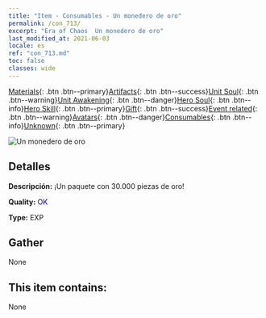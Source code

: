 ```yaml
---
title: "Item - Consumables - Un monedero de oro"
permalink: /con_713/
excerpt: "Era of Chaos  Un monedero de oro"
last_modified_at: 2021-06-03
locale: es
ref: "con_713.md"
toc: false
classes: wide
---
```

 [Materials](/ItemsES/){: .btn .btn--primary}[Artifacts](/ItemsES/Artifacts/){: .btn .btn--success}[Unit Soul](/ItemsES/UnitSoul/){: .btn .btn--warning}[Unit Awakening](/ItemsES/UnitAwakening/){: .btn .btn--danger}[Hero Soul](/ItemsES/HeroSoul/){: .btn .btn--info}[Hero Skill](/ItemsES/HeroSkill/){: .btn .btn--primary}[Gift](/ItemsES/Gift/){: .btn .btn--success}[Event related](/ItemsES/Events/){: .btn .btn--warning}[Avatars](/ItemsES/Avatars/){: .btn .btn--danger}[Consumables](/ItemsES/Consumables/){: .btn .btn--info}[Unknown](/ItemsES/Unknown/){: .btn .btn--primary}

 ![Un monedero de oro](/images/t/i_511.png)

## Detalles
 **Descripción:** ¡Un paquete con 30.000 piezas de oro!

 **Quality:** <span style="color: #0000CD">OK</span>

 **Type:** EXP

## Gather

  None

## This item contains:

  None


